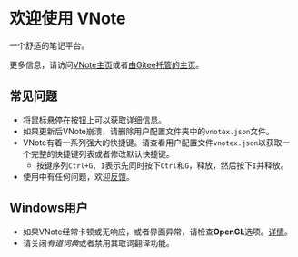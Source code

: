 # 欢迎使用 VNote
一个舒适的笔记平台。

更多信息，请访问[VNote主页](https://vnotex.github.io/vnote)或者[由Gitee托管的主页](https://tamlok.gitee.io/vnote)。

## 常见问题
* 将鼠标悬停在按钮上可以获取详细信息。
* 如果更新后VNote崩溃，请删除用户配置文件夹中的`vnotex.json`文件。
* VNote有着一系列强大的快捷键。请查看用户配置文件`vnotex.json`以获取一个完整的快捷键列表或者修改默认快捷键。
    * 按键序列`Ctrl+G, I`表示先同时按下`Ctrl`和`G`，释放，然后按下`I`并释放。
* 使用中有任何问题，欢迎[反馈](https://github.com/vnotex/vnote/issues)。

## Windows用户
* 如果VNote经常卡顿或无响应，或者界面异常，请检查**OpenGL**选项。[详情](https://github.com/vnotex/vnote/issues/853)。
* 请关闭*有道词典*或者禁用其取词翻译功能。
